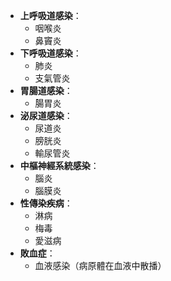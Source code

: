 - **上呼吸道感染**：
	- 咽喉炎
	- 鼻竇炎 
- **下呼吸道感染**：
	- 肺炎
	- 支氣管炎 
- **胃腸道感染**：
	- 腸胃炎 
- **泌尿道感染**：
	- 尿道炎
	- 膀胱炎
	- 輸尿管炎 
- **中樞神經系統感染**：
	- 腦炎
	- 腦膜炎 
- **性傳染疾病**：
	- 淋病
	- 梅毒
	- 愛滋病
- **敗血症**：
	- 血液感染（病原體在血液中散播）